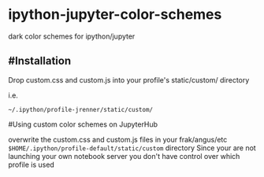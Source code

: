 ipython-jupyter-color-schemes
=============================

dark color schemes for ipython/jupyter

#Installation
-------------

Drop custom.css and custom.js into your profile's static/custom/ directory

i.e.
```
~/.ipython/profile-jrenner/static/custom/
```

#Using custom color schemes on JupyterHub

overwrite the custom.css and custom.js files in your frak/angus/etc `$HOME/.ipython/profile-default/static/custom` directory
Since your are not launching your own notebook server you don't have control over which profile is used

